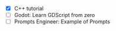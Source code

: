 - [x] C++ tutorial
- [ ] Godot: Learn GDScript from zero
- [ ] Prompts Engineer: Example of Prompts
